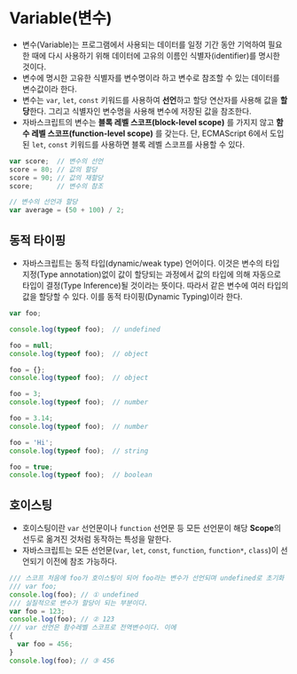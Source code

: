 # Variable(변수)
- 변수(Variable)는 프로그램에서 사용되는 데이터를 일정 기간 동안 기억하여 필요한 때에 다시 사용하기 위해 데이터에 고유의 이름인 식별자(identifier)를 명시한 것이다.
- 변수에 명시한 고유한 식별자를 변수명이라 하고 변수로 참조할 수 있는 데이터를 변수값이라 한다.
- 변수는 `var`, `let`, `const` 키워드를 사용하여 **선언**하고 할당 연산자를 사용해 값을 **할당**한다. 그리고 식별자인 변수명을 사용해 변수에 저장된 값을 참조한다.
- 자바스크립트의 변수는 **블록 레벨 스코프(block-level scope)** 를 가지지 않고 **함수 레벨 스코프(function-level scope)** 를 갖는다. 단, ECMAScript 6에서 도입된 `let`, `const` 키워드를 사용하면 블록 레벨 스코프를 사용할 수 있다. 

```javascript
var score;  // 변수의 선언
score = 80; // 값의 할당
score = 90; // 값의 재할당
score;      // 변수의 참조

// 변수의 선언과 할당
var average = (50 + 100) / 2;
```

## 동적 타이핑
- 자바스크립트는 동적 타입(dynamic/weak type) 언어이다. 이것은 변수의 타입 지정(Type annotation)없이 값이 할당되는 과정에서 값의 타입에 의해 자동으로 타입이 결정(Type Inference)될 것이라는 뜻이다. 따라서 같은 변수에 여러 타입의 값을 할당할 수 있다. 이를 동적 타이핑(Dynamic Typing)이라 한다.

```javascript
var foo;

console.log(typeof foo);  // undefined

foo = null;
console.log(typeof foo);  // object

foo = {};
console.log(typeof foo);  // object

foo = 3;
console.log(typeof foo);  // number

foo = 3.14;
console.log(typeof foo);  // number

foo = 'Hi';
console.log(typeof foo);  // string

foo = true;
console.log(typeof foo);  // boolean
```

## 호이스팅
- 호이스팅이란 `var` 선언문이나 `function` 선언문 등 모든 선언문이 해당 **Scope**의 선두로 옮겨진 것처럼 동작하는 특성을 말한다.
- 자바스크립트는 모든 선언문(`var`, `let`, `const`, `function`, `function*`, `class`)이 선언되기 이전에 참조 가능하다.
```javascript
/// 스코프 처음에 foo가 호이스팅이 되어 foo라는 변수가 선언되며 undefined로 초기화 된다.
/// var foo;
console.log(foo); // ① undefined
/// 실질적으로 변수가 할당이 되는 부분이다.
var foo = 123;
console.log(foo); // ② 123
/// var 선언은 함수레벨 스코프로 전역변수이다. 이에 
{
  var foo = 456;
}
console.log(foo); // ③ 456
```